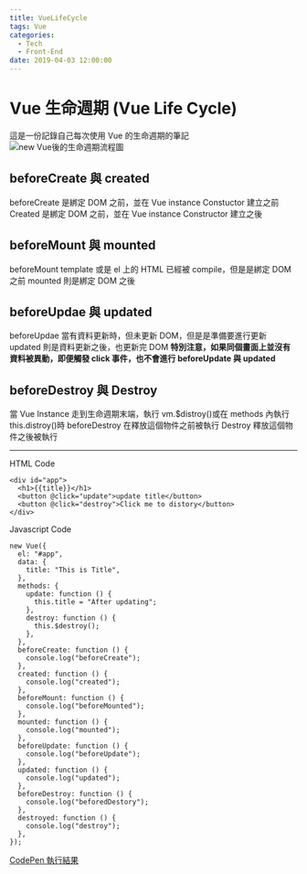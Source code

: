 ```yaml
---
title: VueLifeCycle
tags: Vue
categories:
  - Tech
  - Front-End
date: 2019-04-03 12:00:00
---
```


# Vue 生命週期 (Vue Life Cycle)
這是一份記錄自己每次使用 Vue 的生命週期的筆記
![new Vue後的生命週期流程圖](https://i.imgur.com/QdgqeRA.png)

## beforeCreate 與 created

beforeCreate 是綁定 DOM 之前，並在 Vue instance Constuctor 建立之前
Created 是綁定 DOM 之前，並在 Vue instance Constructor 建立之後

## beforeMount 與 mounted

beforeMount template 或是 el 上的 HTML 已經被 compile，但是是綁定 DOM 之前
mounted 則是綁定 DOM 之後

## beforeUpdae 與 updated

beforeUpdae 當有資料更新時，但未更新 DOM，但是是準備要進行更新
updated 則是資料更新之後，也更新完 DOM
**特別注意，如果同個畫面上並沒有資料被異動，即便觸發 click 事件，也不會進行 beforeUpdate 與 updated**

## beforeDestroy 與 Destroy

當 Vue Instance 走到生命週期末端，執行 vm.\$distroy()或在 methods 內執行 this.distroy()時
beforeDestroy 在釋放這個物件之前被執行
Destroy 釋放這個物件之後被執行

---

HTML Code

```html{.line-numbers}
<div id="app">
  <h1>{{title}}</h1>
  <button @click="update">update title</button>
  <button @click="destroy">Click me to distory</button>
</div>
```

Javascript Code

```javascript{.line-numbers}
new Vue({
  el: "#app",
  data: {
    title: "This is Title",
  },
  methods: {
    update: function () {
      this.title = "After updating";
    },
    destroy: function () {
      this.$destroy();
    },
  },
  beforeCreate: function () {
    console.log("beforeCreate");
  },
  created: function () {
    console.log("created");
  },
  beforeMount: function () {
    console.log("beforeMounted");
  },
  mounted: function () {
    console.log("mounted");
  },
  beforeUpdate: function () {
    console.log("beforeUpdate");
  },
  updated: function () {
    console.log("updated");
  },
  beforeDestroy: function () {
    console.log("beforedDestory");
  },
  destroyed: function () {
    console.log("destroy");
  },
});
```

[CodePen 執行結果](https://codepen.io/chuangmaster/pen/poyopBg?editors=1011)
